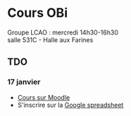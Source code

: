 # Cours OBi 

Groupe LCAO : mercredi 14h30-16h30  
salle 531C - Halle aux Farines

## TDO  
### 17 janvier 

- [Cours sur Moodle](https://moodlesupd.script.univ-paris-diderot.fr/course/view.php?id=10115)  
- S'inscrire sur la [Google spreadsheet](https://goo.gl/BiyVmh)  
